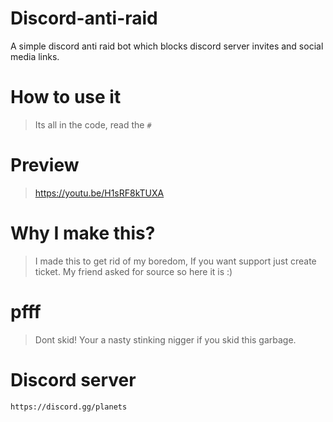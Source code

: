 # Discord-anti-raid
A simple discord anti raid bot which blocks discord server invites and social media links.

# How to use it 
> Its all in the code, read the `#`

# Preview 
> https://youtu.be/H1sRF8kTUXA

# Why I make this?
> I made this to get rid of my boredom, If you want support just create ticket. 
> My friend asked for source so here it is :)

# pfff
> Dont skid! Your a nasty stinking nigger if you skid this garbage. 

# Discord server
`https://discord.gg/planets`
